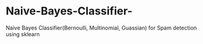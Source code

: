 # Naive-Bayes-Classifier-
Naive Bayes Classifier(Bernoulli, Multinomial, Guassian) for Spam detection using sklearn
